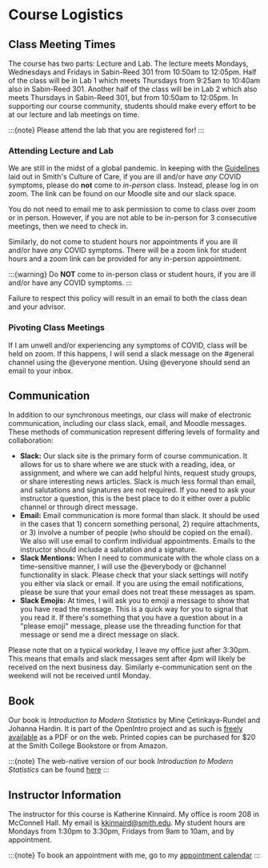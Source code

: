 # Course Logistics

## Class Meeting Times

The course has two parts: Lecture and Lab. The lecture meets Mondays, Wednesdays and Fridays in Sabin-Reed 301 from 10:50am to 12:05pm. Half of the class will be in Lab 1 which meets Thursdays from 9:25am to 10:40am also in Sabin-Reed 301. Another half of the class will be in Lab 2 which also meets Thursdays in Sabin-Reed 301, but from 10:50am to 12:05pm. In supporting our course community, students should make every effort to be at our lecture and lab meetings on time.

:::{note}
Please attend the lab that you are registered for! 
:::

### Attending Lecture and Lab

We are still in the midst of a global pandemic. In keeping with the 
[Guidelines](https://www.smith.edu/covid19/guidelines-policies) laid out in 
Smith's Culture of Care, if you are ill and/or have _any_ COVID symptoms, 
please do **not** come to _in-person_ class. Instead, please log in on zoom. 
The link can be found on our Moodle site and our slack space. 

You do not need to email me to ask permission to come to class over zoom or in person. However, if you are not able to be in-person for 3 consecutive meetings, then we need to check in. 

Similarly, do not come to student hours nor appointments if you are ill and/or have _any_ COVID symptoms. There will be a zoom link for student hours and a zoom link can be provided for any in-person appointment. 

:::{warning}
Do **NOT** come to in-person class or student hours, if you are ill and/or have any COVID symptoms. 
:::

Failure to respect this policy will result in an email to both the class dean and your advisor. 

### Pivoting Class Meetings

If I am unwell and/or experiencing any symptoms of COVID, class will be held on zoom. If this happens, I will send a slack message on the #general channel using the @everyone mention. Using @everyone should send an email to your inbox. 

## Communication

In addition to our synchronous meetings, our class will make of electronic communication, including our class slack, email, and Moodle messages. These methods of communication represent differing levels of formality and collaboration:

- **Slack:** Our slack site is the primary form of course communication. It allows for us to share where we are stuck with a reading, idea, or assignment, and where we can add helpful hints, request study groups, or share interesting news articles. Slack is much less formal than email, and salutations and signatures are not required. If you need to ask your instructor a question, this is the best place to do it either over a public channel or through direct message. 
- **Email:** Email communication is more formal than slack. It should be used in the cases that 1) concern something personal, 2) require attachments, or 3) involve a number of people (who should be copied on the email). We also will use email to confirm individual appointments. Emails to the instructor should include a salutation and a signature. 
- **Slack Mentions:** When I need to communicate with the whole class on a time-sensitive manner, I will use the @everybody or @channel functionality in slack. Please check that your slack settings will notify you either via slack or email. If you are using the email notifications, please be sure that your email does not treat these messages as spam.
- **Slack Emojis:** At times, I will ask you to emoji a message to show that you have read the message. This is a quick way for you to signal that you read it. If there's something that you have a question about in a "please emoji" message, please use the threading function for that message or send me a direct message on slack. 

Please note that on a typical workday, I leave my office just after 3:30pm. This means that emails and slack messages sent after 4pm will likely be received on the next business day. Similarly e-communication sent on the weekend will not be received until Monday. 


## Book 

Our book is _Introduction to Modern Statistics_ by Mine Çetinkaya-Rundel and Johanna Hardin. It is part of the OpenIntro project and as such is [freely available](https://www.openintro.org/book/ims/) as a PDF or on the web. Printed copies can be purchased for $20 at the Smith College Bookstore or from Amazon. 

:::{note}
The web-native version of our book _Introduction to Modern Statistics_ can be found [here](https://openintro-ims.netlify.app/)
:::

## Instructor Information

The instructor for this course is Katherine Kinnaird. My office is room 208 in McConnell Hall. My email is kkinnaird@smith.edu. My student hours are Mondays from 1:30pm to 3:30pm, Fridays from 9am to 10am, and by appointment.

:::{note}
To book an appointment with me, go to my [appointment calendar](https://bit.ly/KinnairdAppts)
:::